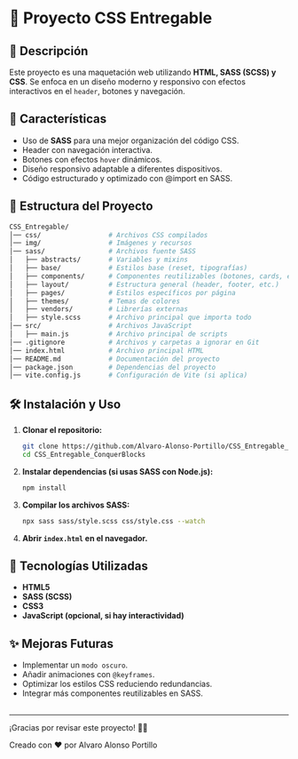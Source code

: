 # 📌 Proyecto CSS Entregable

## 📖 Descripción

Este proyecto es una maquetación web utilizando **HTML, SASS (SCSS) y CSS**. Se enfoca en un diseño moderno y responsivo con efectos interactivos en el `header`, botones y navegación.

## 🚀 Características

- Uso de **SASS** para una mejor organización del código CSS.
- Header con navegación interactiva.
- Botones con efectos `hover` dinámicos.
- Diseño responsivo adaptable a diferentes dispositivos.
- Código estructurado y optimizado con @import en SASS.

## 📂 Estructura del Proyecto

```bash
CSS_Entregable/
│── css/                 # Archivos CSS compilados
│── img/                 # Imágenes y recursos
│── sass/                # Archivos fuente SASS
│   ├── abstracts/       # Variables y mixins
│   ├── base/            # Estilos base (reset, tipografías)
│   ├── components/      # Componentes reutilizables (botones, cards, etc.)
│   ├── layout/          # Estructura general (header, footer, etc.)
│   ├── pages/           # Estilos específicos por página
│   ├── themes/          # Temas de colores
│   ├── vendors/         # Librerías externas
│   ├── style.scss       # Archivo principal que importa todo
│── src/                 # Archivos JavaScript
│   ├── main.js          # Archivo principal de scripts
│── .gitignore           # Archivos y carpetas a ignorar en Git
│── index.html           # Archivo principal HTML
│── README.md            # Documentación del proyecto
│── package.json         # Dependencias del proyecto
│── vite.config.js       # Configuración de Vite (si aplica)
```

## 🛠️ Instalación y Uso

1. **Clonar el repositorio:**
   ```sh
   git clone https://github.com/Alvaro-Alonso-Portillo/CSS_Entregable_ConquerBlocks.git
   cd CSS_Entregable_ConquerBlocks
   ```
2. **Instalar dependencias (si usas SASS con Node.js):**
   ```sh
   npm install
   ```
3. **Compilar los archivos SASS:**
   ```sh
   npx sass sass/style.scss css/style.css --watch
   ```
4. **Abrir ************`index.html`************ en el navegador.**

## 📌 Tecnologías Utilizadas

- **HTML5**
- **SASS (SCSS)**
- **CSS3**
- **JavaScript (opcional, si hay interactividad)**

## ✨ Mejoras Futuras

- Implementar un `modo oscuro`.
- Añadir animaciones con `@keyframes`.
- Optimizar los estilos CSS reduciendo redundancias.
- Integrar más componentes reutilizables en SASS.

##

---

¡Gracias por revisar este proyecto! 🎨🔥

Creado con ❤️ por Alvaro Alonso Portillo